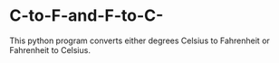 # C-to-F-and-F-to-C-
This python program converts either degrees Celsius to Fahrenheit or Fahrenheit to Celsius.  
